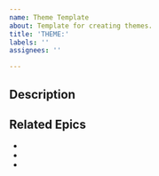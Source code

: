 ```yaml
---
name: Theme Template
about: Template for creating themes.
title: 'THEME:'
labels: ''
assignees: ''

---
```


## Description

## Related Epics
-
-
-
